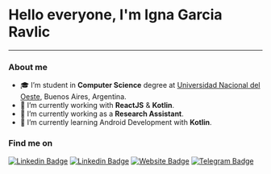 # Hello everyone, I'm **Igna Garcia Ravlic**
---

### About me

- :mortar_board: I’m student in **Computer Science** degree at [Universidad Nacional del Oeste](http://www.uno.edu.ar), Buenos Aires, Argentina.
- 🔭 I’m currently working with **ReactJS** & **Kotlin**.
- 🔭 I’m currently working as a **Research Assistant**.
- 🌱 I’m currently learning Android Development with **Kotlin**.


### Find me on
[![Linkedin Badge](https://img.shields.io/badge/-LinkedIn-b71c1c??style=for-the-badge&logo=Linkedin&logoColor=white)](https://www.linkedin.com/in/ignacio-agustin-garcia-ravlic-491b9a188/)
[![Linkedin Badge](-LinkedIn-fb8c00textColor=212121&logo=Linkedin&logoColor=323232&link=https://www.linkedin.com/in/ignacio-agustin-garcia-ravlic-491b9a188/)]()
[![Website Badge](https://img.shields.io/badge/-Website-fb8c00?style=for-the-badge&textColor=212121&logo=website&logoColor=323232&link=https://ignagarcia.vercel.app)](https://ignagarcia.vercel.app)
[![Telegram Badge](https://img.shields.io/badge/-Telegram-fb8c00?style=for-the-badge&textColor=212121&logo=telegram&logoColor=323232&link=https://t.me/IgnaGarciaRavlic)](https://t.me/IgnaGarciaRavlic) 
